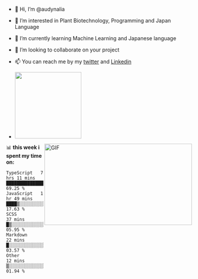 - 👋 Hi, I’m @audynalia
- 👀 I’m interested in Plant Biotechnology, Programming and Japan Language
- 🌱 I’m currently learning Machine Learning and Japanese language
- 💞️ I’m looking to collaborate on your project
- 📫 You can reach me by my [twitter](https://twitter.com/39zelll) and [Linkedin](https://www.linkedin.com/in/audynalia-kogitans-1b1190217/)
- 
    <p align="left">
    <a href="https://github.com/audynalia">
      <img height="180em" src="https://github-readme-stats-eight-theta.vercel.app/api?username=audynalia&show_icons=true&theme=algolia&include_all_commits=true&count_private=true"/>
      
    </a>
    </p>
    

  <img align="right" alt="GIF" src="https://github.com/audynalia/audynalia/blob/main/gif?raw=true" width="400" height="220" />
    
📊 **this week i spent my time on:**
<!--START_SECTION:waka-->
```text
TypeScript   7 hrs 11 mins   █████████████████▒░░░░░░░   69.25 % 
JavaScript   1 hr 49 mins    ████▒░░░░░░░░░░░░░░░░░░░░   17.63 % 
SCSS         37 mins         █▒░░░░░░░░░░░░░░░░░░░░░░░   05.95 % 
Markdown     22 mins         █░░░░░░░░░░░░░░░░░░░░░░░░   03.57 % 
Other        12 mins         ▒░░░░░░░░░░░░░░░░░░░░░░░░   01.94 % 
```
<!--END_SECTION:waka-->
